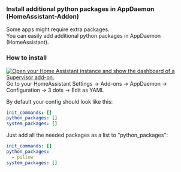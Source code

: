 ### Install additional python packages in AppDaemon (HomeAssistant-Addon)
Some apps might require extra packages.<br>
You can easily add additional python packages in AppDaemon (HomeAssistant).

### How to install
<a href="https://my.home-assistant.io/redirect/supervisor_addon/?addon=a0d7b954_appdaemon" target="_blank"><img src="https://my.home-assistant.io/badges/supervisor_addon.svg" alt="Open your Home Assistant instance and show the dashboard of a Supervisor add-on." /></a><br>
Go to your HomeAssistant Settings -> Add-ons -> AppDaemon -> Configuration -> 3 dots -> Edit as YAML

By default your config should look like this:
```yaml
init_commands: []
python_packages: []
system_packages: []
```
Just add all the needed packages as a list to "python_packages":
```yaml
init_commands: []
python_packages:
  - pillow
system_packages: []
```